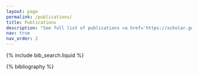 ```yaml
---
layout: page
permalink: /publications/
title: Publications
description: "See full list of publications <a href='https://scholar.google.com/citations?user=vbmdVSAAAAAJ&hl=en&oi=ao'> here.</a>"
nav: true
nav_order: 2
---
```


<!-- _pages/publications.md -->

<!-- Bibsearch Feature -->

{% include bib_search.liquid %}

<div class="publications">

{% bibliography %}

</div>
